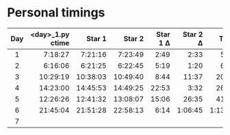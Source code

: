 # Personal timings

| Day | \<day\>_1.py ctime | Star 1   | Star 2   | Star 1 Δ | Star 2 Δ | Total   |
|:---:|-------------------:|---------:|---------:|---------:|---------:|--------:|
| 1   |  7:18:27           |  7:21:16 |  7:23:49 |  2:49    |    2:33  |    5:22 |
| 2   |  6:16:06           |  6:21:25 |  6:22:45 |  5:19    |    1:20  |    6:39 |
| 3   | 10:29:19           | 10:38:03 | 10:49:40 |  8:44    |   11:37  |   20:21 |
| 4   | 14:23:00           | 14:45:53 | 14:49:25 | 22:53    |    3:32  |   26:25 |
| 5   | ‏‎12:26:26           | 12:41:32 | 13:08:07 | 15:06    |   26:35  |   41:41 |
| 6   | ‏‎21:45:04           | 21:51:28 | 22:58:13 |  6:14    | 1:06:45  | 1:13:09 |
| 7   | ‏‎           |  |  |     |    |  |
